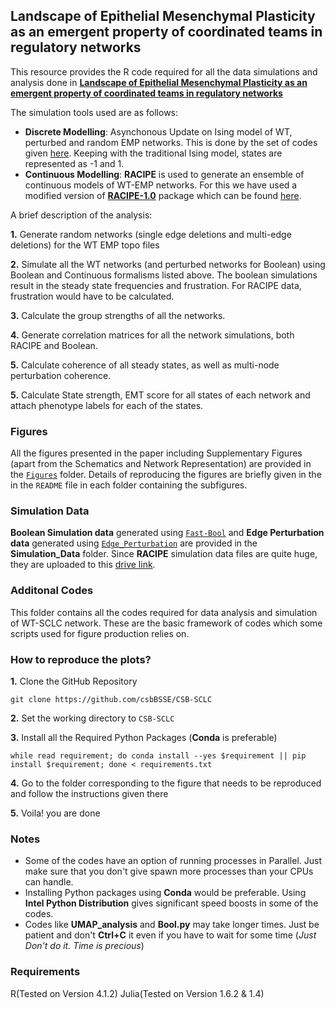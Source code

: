 ## Landscape of Epithelial Mesenchymal Plasticity as an emergent property of coordinated teams in regulatory networks

This resource provides the R code required for all the data simulations and analysis done in [**Landscape of Epithelial Mesenchymal Plasticity as an emergent property of coordinated teams in regulatory networks**](https://www.biorxiv.org/content/10.1101/2021.12.12.472090v1)

The simulation tools used are as follows:

* **Discrete Modelling**: Asynchonous Update on Ising model of WT, perturbed and random EMP networks. This is done by the set of codes given [here](https://github.com/askhari139/Boolean.jl). Keeping with the traditional Ising model, states are represented as -1 and 1.
* **Continuous Modelling**: **RACIPE** is used to generate an ensemble of continuous models of WT-EMP networks. For this we have used a modified version of [**RACIPE-1.0**](https://github.com/simonhb1990/RACIPE-1.0) package which can be found [here](https://github.com/csbBSSE/Gene_Network_Modelling/releases/download/v2.28/Multithreaded_Racipe_2.28.zip).

A brief description of the analysis:

**1.** Generate random networks (single edge deletions and multi-edge deletions) for the WT EMP topo files

**2.** Simulate all the WT networks (and perturbed networks for Boolean) using Boolean and Continuous formalisms listed above. The boolean simulations result in the steady state frequencies and frustration. For RACIPE data, frustration would have to be calculated.

**3.** Calculate the group strengths of all the networks.

**4.** Generate correlation matrices for all the network simulations, both RACIPE and Boolean.

**5.** Calculate coherence of all steady states, as well as multi-node perturbation coherence.

**5.** Calculate State strength, EMT score for all states of each network and attach phenotype labels for each of the states. 


### Figures
All the figures presented in the paper including Supplementary Figures (apart from the Schematics and Network Representation) are provided in the [``Figures``](https://github.com/csbBSSE/CSB-SCLC/tree/master/Figures) folder. Details of reproducing the figures are briefly given in the in the ``README`` file in each folder containing the subfigures.

### Simulation Data
**Boolean Simulation data** generated using [``Fast-Bool``](https://github.com/csbBSSE/CSB-SCLC/tree/master/Additional_Codes/Fast-Bool) and **Edge Perturbation data** generated using [``Edge_Perturbation``](https://github.com/csbBSSE/CSB-SCLC/tree/master/Additional_Codes/Edge_Perturbation) are provided in the **Simulation_Data** folder. Since **RACIPE** simulation data files are quite huge, they are uploaded to this [drive link](https://drive.google.com/drive/folders/1PKs5vHkXCoJm9Wcg7P4nBPdPrFJCxJ5B?usp=sharing).

### Additonal Codes
This folder contains all the codes required for data analysis and simulation of WT-SCLC network. These are the basic framework of codes which some scripts used for figure production relies on.

### How to reproduce the plots?
**1.** Clone the GitHub Repository
```
git clone https://github.com/csbBSSE/CSB-SCLC
```
**2.** Set the working directory to ``CSB-SCLC``

**3.** Install all the Required Python Packages (**Conda** is preferable)
```
while read requirement; do conda install --yes $requirement || pip install $requirement; done < requirements.txt
```
**4.** Go to the folder corresponding to the figure that needs to be reproduced and follow the instructions given there

**5.** Voila! you are done

### Notes
* Some of the codes have an option of running processes in Parallel. Just make sure that you don't give spawn more processes than your CPUs can handle.
* Installing Python packages using **Conda** would be preferable. Using **Intel Python Distribution** gives significant speed boosts in some of the codes.
* Codes like **UMAP_analysis** and **Bool.py** may take longer times. Just be patient and don't **Ctrl+C** it even if you have to wait for some time (_Just Don't do it. Time is precious_)

### Requirements
R(Tested on Version 4.1.2)
Julia(Tested on Version 1.6.2 & 1.4)




 
 
